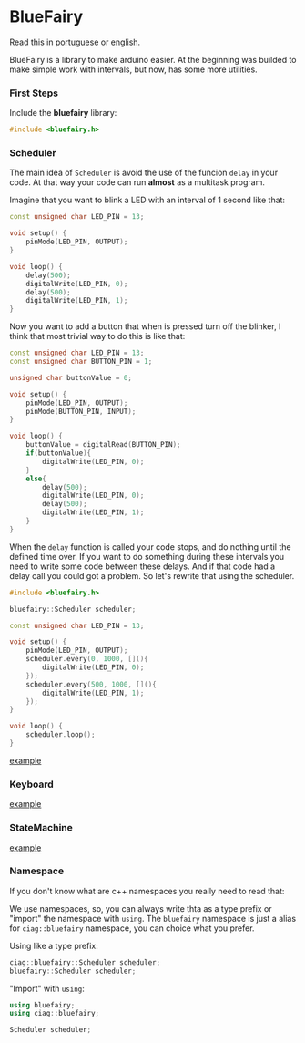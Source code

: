 # BlueFairy

Read this in [portuguese](README.pt_BR.md) or [english](README.md).

BlueFairy is a library to make arduino easier. At the beginning was builded to make simple work with intervals, but now, has some more utilities.

### First Steps

Include the **bluefairy** library:
```c++
#include <bluefairy.h>
```


### Scheduler

The main idea of `Scheduler` is avoid the use of the funcion `delay` in your code.
At that way your code can run **almost** as a multitask program.


Imagine that you want to blink a LED with an interval of 1 second like that:

```c++
const unsigned char LED_PIN = 13;

void setup() {
    pinMode(LED_PIN, OUTPUT);
}

void loop() {
    delay(500);
    digitalWrite(LED_PIN, 0);
    delay(500);
    digitalWrite(LED_PIN, 1);
}
```

Now you want to add a button that when is pressed turn off the blinker, I think that most trivial way to do this is like that:


```c++
const unsigned char LED_PIN = 13;
const unsigned char BUTTON_PIN = 1;

unsigned char buttonValue = 0;

void setup() {
    pinMode(LED_PIN, OUTPUT);
    pinMode(BUTTON_PIN, INPUT);
}

void loop() {
    buttonValue = digitalRead(BUTTON_PIN);
    if(buttonValue){
        digitalWrite(LED_PIN, 0);
    }
    else{
        delay(500);
        digitalWrite(LED_PIN, 0);
        delay(500);
        digitalWrite(LED_PIN, 1);
    }
}
```


When the `delay` function is called your code stops, and do nothing until the defined time over.
If you want to do something during these intervals you need to write some code between these delays. And if that code had a delay call you could got a problem.
So let's rewrite that using the scheduler.

```c++
#include <bluefairy.h>

bluefairy::Scheduler scheduler;

const unsigned char LED_PIN = 13;

void setup() {
    pinMode(LED_PIN, OUTPUT);
    scheduler.every(0, 1000, [](){
        digitalWrite(LED_PIN, 0);
    });
    scheduler.every(500, 1000, [](){
        digitalWrite(LED_PIN, 1);
    });
}

void loop() {
    scheduler.loop();
}
```





[example](/examples/Blink/Blink.ino)
### Keyboard
[example](/examples/Keyboard/Keyboard.ino)
### StateMachine
[example](/examples/State/State.ino)
### Namespace

If you don't know what are c++ namespaces you really need to read that:

We use namespaces, so, you can always write thta as a type prefix or "import" the namespace with `using`.
The `bluefairy` namespace is just a alias for `ciag::bluefairy` namespace, you can choice what you prefer.

Using like a type prefix:

```c++
ciag::bluefairy::Scheduler scheduler;
bluefairy::Scheduler scheduler;
```

"Import" with `using`:

```c++
using bluefairy;
using ciag::bluefairy;

Scheduler scheduler;
```